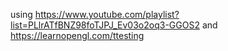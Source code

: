 using https://www.youtube.com/playlist?list=PLlrATfBNZ98foTJPJ_Ev03o2oq3-GGOS2 and https://learnopengl.com/ttesting 

